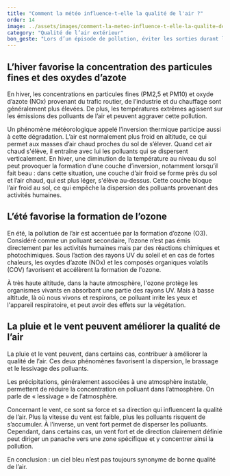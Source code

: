 ```yaml
---
title: "Comment la météo influence-t-elle la qualité de l'air ?"
order: 14
image: ../assets/images/comment-la-meteo-influence-t-elle-la-qualite-de-l-air.jpg
category: "Qualité de l’air extérieur"
bon_geste: "Lors d’un épisode de pollution, éviter les sorties durant l’après-midi lorsque l’ensoleillement est maximum."
---
```


## L’hiver favorise la concentration des particules fines et des oxydes d’azote

En hiver, les concentrations en particules fines (PM2,5 et PM10) et oxyde d’azote (NOx) provenant du trafic routier, de l’industrie et du chauffage sont généralement plus élevées. De plus, les températures extrêmes agissent sur les émissions des polluants de l’air et peuvent aggraver cette pollution.

Un phénomène météorologique appelé l’inversion thermique participe aussi à cette dégradation. L’air est normalement plus froid en altitude, ce qui permet aux masses d’air chaud proches du sol de s’élever. Quand cet air chaud s'élève, il entraîne avec lui les polluants qui se dispersent verticalement. En hiver, une diminution de la température au niveau du sol peut provoquer la formation d’une couche d’inversion, notamment lorsqu’il fait beau : dans cette situation, une couche d’air froid se forme près du sol et l’air chaud, qui est plus léger, s'élève au-dessus. Cette couche bloque l’air froid au sol, ce qui empêche la dispersion des polluants provenant des activités humaines.

## L’été favorise la formation de l’ozone

En été, la pollution de l’air est accentuée par la formation d’ozone (O3). Considéré comme un polluant secondaire, l’ozone n’est pas émis directement par les activités humaines mais par des réactions chimiques et photochimiques. Sous l’action des rayons UV du soleil et en cas de fortes chaleurs, les oxydes d’azote (NOx) et les composés organiques volatils (COV) favorisent et accélèrent la formation de l'ozone. 

À très haute altitude, dans la haute atmosphère, l'ozone protège les organismes vivants en absorbant une partie des rayons UV. Mais à basse altitude, là où nous vivons et respirons, ce polluant irrite les yeux et l'appareil respiratoire, et peut avoir des effets sur la végétation.

## La pluie et le vent peuvent améliorer la qualité de l’air

La pluie et le vent peuvent, dans certains cas, contribuer à améliorer la qualité de l’air. Ces deux phénomènes favorisent la dispersion, le brassage et le lessivage des polluants. 

Les précipitations, généralement associées à une atmosphère instable, permettent de réduire la concentration en polluant dans l’atmosphère. On parle de « lessivage » de l’atmosphère. 
 
Concernant le vent, ce sont sa force et sa direction qui influencent la qualité de l’air. Plus la vitesse du vent est faible, plus les polluants risquent de s’accumuler. À l’inverse, un vent fort permet de disperser les polluants. Cependant, dans certains cas, un vent fort et de direction clairement définie peut diriger un panache vers une zone spécifique et y concentrer ainsi la pollution.

En conclusion : un ciel bleu n’est pas toujours synonyme de bonne qualité de l’air.
